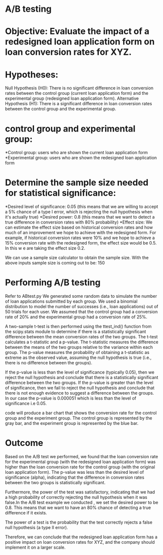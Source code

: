 # A/B testing

# Objective: Evaluate the impact of a redesigned loan application form on loan conversion rates for XYZ.

# Hypotheses:

Null Hypothesis (H0): There is no significant difference in loan conversion rates between the control group (current loan application form) and the experimental group (redesigned loan application form).
Alternative Hypothesis (H1): There is a significant difference in loan conversion rates between the control group and the experimental group.

# control group and experimental group:

*Control group: users who are shown the current loan application form
*Experimental group: users who are shown the redesigned loan application form

# Determine the sample size needed for statistical significance:

*Desired level of significance: 0.05 (this means that we are willing to accept a 5% chance of a type I error, which is rejecting the null hypothesis when it's actually true)
*Desired power: 0.8 (this means that we want to detect a true difference in conversion rates with 80% probability)
\*Effect size: We can estimate the effect size based on historical conversion rates and how much of an improvement we hope to achieve with the redesigned form. For example, if historical conversion rates were 10% and we hope to achieve a 15% conversion rate with the redesigned form, the effect size would be 0.5.
In this w e are taking the effect size 0.2.

We can use a sample size calculator to obtain the sample size. With the above inputs sample size is coming out to be: 150

# Performing A/B testing

Refer to ABtest.py
We generated some random data to simulate the number of loan applications submitted by each group. We used a binomial distribution to model the number of successes (i.e., loan applications) out of 50 trials for each user. We assumed that the control group had a conversion rate of 20% and the experimental group had a conversion rate of 25%.

A two-sample t-test is then performed using the ttest_ind() function from the scipy.stats module to determine if there is a statistically significant difference between the mean conversion rates of the two groups. The t-test calculates a t-statistic and a p-value. The t-statistic measures the difference between the means of the two groups relative to the variance within each group. The p-value measures the probability of obtaining a t-statistic as extreme as the observed value, assuming the null hypothesis is true (i.e., there is no difference between the groups).

If the p-value is less than the level of significance (typically 0.05), then we reject the null hypothesis and conclude that there is a statistically significant difference between the two groups. If the p-value is greater than the level of significance, then we fail to reject the null hypothesis and conclude that there is not enough evidence to suggest a difference between the groups.
In our case the p-value is 0.000051 which is less than the level of significance i.e 0.05.

code will produce a bar chart that shows the conversion rate for the control group and the experiment group. The control group is represented by the gray bar, and the experiment group is represented by the blue bar. 


# Outcome
Based on the A/B test we performed, we found that the loan conversion rate for the experimental group (with the redesigned loan application form) was higher than the loan conversion rate for the control group (with the original loan application form). The p-value was less than the desired level of significance (alpha), indicating that the difference in conversion rates between the two groups is statistically significant.

Furthermore, the power of the test was satisfactory, indicating that we had a high probability of correctly rejecting the null hypothesis when it was false.In the A/B test example we conducted , we set the desired power to be 0.8. This means that we want to have an 80% chance of detecting a true difference if it exists.

The power of a test is the probability that the test correctly rejects a false null hypothesis (a type II error). 

Therefore, we can conclude that the redesigned loan application form has a positive impact on loan conversion rates for XYZ, and the company should implement it on a larger scale.
